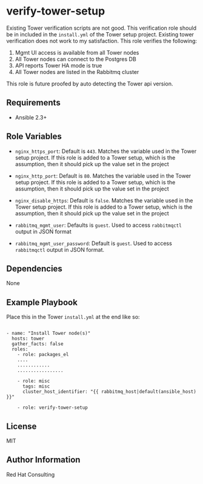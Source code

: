 verify-tower-setup
=========

Existing Tower verification scripts are not good. This verification role should be in included in the ``install.yml`` of the Tower setup project. Existing tower verification does not work to my satisfaction. This role verifies the following:

1. Mgmt UI access is available from all Tower nodes
2. All Tower nodes can connect to the Postgres DB
3. API reports Tower HA mode is true
3. All Tower nodes are listed in the Rabbitmq cluster

This role is future proofed by auto detecting the Tower api version.

Requirements
------------

* Ansible 2.3+

Role Variables
--------------

* ``nginx_https_port``: Default is ``443``. Matches the variable used in the Tower setup project. If this role is added to a Tower setup, which is the assumption, then it should pick up the value set
in the project

* ``nginx_http_port``: Default is ``80``. Matches the variable used in the Tower setup project. If this role is added to a Tower setup, which is  the assumption, then it should pick up the value set
in the project

* ``nginx_disable_https``: Default is ``false``. Matches the variable used in the Tower setup project. If this role is added to a Tower setup, which is  the assumption, then it should pick up the value set
in the project

* ``rabbitmq_mgmt_user``: Defaults is ``guest``. Used to access ``rabbitmqctl`` output in JSON format

* ``rabbitmq_mgmt_user_password``: Default is ``guest``. Used to access ``rabbitmqctl`` output in JSON format.

Dependencies
------------

None

Example Playbook
----------------

Place this in the Tower ``install.yml`` at the end like so:

```

- name: "Install Tower node(s)"
  hosts: tower
  gather_facts: false
  roles:
    - role: packages_el
    ....
    ............
    .................

    - role: misc
      tags: misc
      cluster_host_identifier: "{{ rabbitmq_host|default(ansible_host) }}"

    - role: verify-tower-setup
```

License
-------

MIT

Author Information
------------------

Red Hat Consulting
